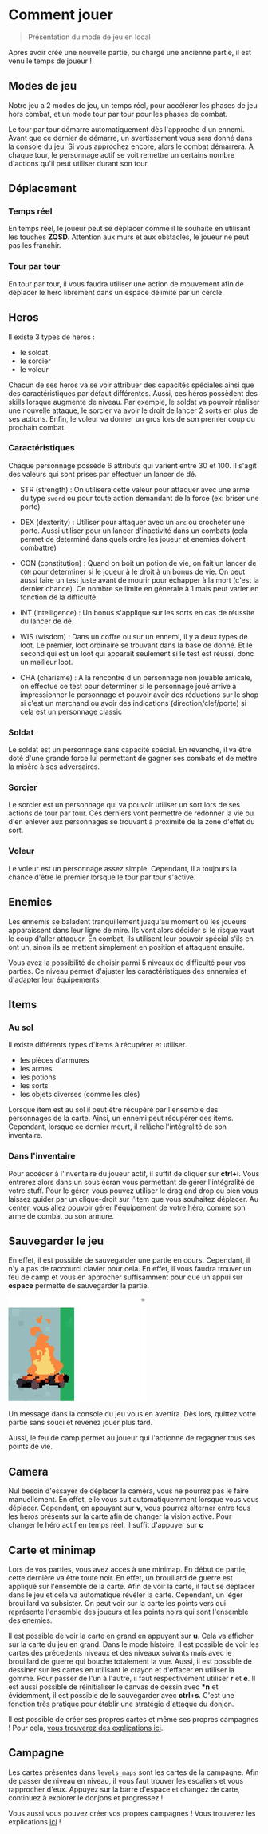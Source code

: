# Comment jouer

> Présentation du mode de jeu en local

Après avoir créé une nouvelle partie, ou chargé une ancienne partie, il est venu le temps de joueur !

## Modes de jeu

Notre jeu a 2 modes de jeu, un temps réel, pour accélérer les phases de jeu hors combat, et un mode tour par tour pour les phases de combat.

Le tour par tour démarre automatiquement dès l'approche d'un ennemi. Avant que ce dernier de démarre, un avertissement vous sera donné dans la console du jeu. Si vous approchez encore, alors le combat démarrera. A chaque tour, le personnage actif se voit remettre un certains nombre d'actions qu'il peut utiliser durant son tour.

## Déplacement

### Temps réel

En temps réel, le joueur peut se déplacer comme il le souhaite en utilisant les touches **ZQSD**. Attention aux murs et aux obstacles, le joueur ne peut pas les franchir.

### Tour par tour

En tour par tour, il vous faudra utiliser une action de mouvement afin de déplacer le hero librement dans un espace délimité par un cercle.

## Heros

Il existe 3 types de heros :

- le soldat
- le sorcier
- le voleur

Chacun de ses heros va se voir attribuer des capacités spéciales ainsi que des caractéristiques par défaut différentes. Aussi, ces héros possèdent des skills lorsque augmente de niveau. Par exemple, le soldat va pouvoir réaliser une nouvelle attaque, le sorcier va avoir le droit de lancer 2 sorts en plus de ses actions. Enfin, le voleur va donner un gros lors de son premier coup du prochain combat.

### Caractéristiques

Chaque personnage possède 6 attributs qui varient entre 30 et 100. Il s'agit des valeurs qui sont prises par effectuer un lancer de dé.

- STR (strength) : On utilisera cette valeur pour attaquer avec une arme du type `sword` ou pour toute action demandant de la force (ex: briser une porte)

- DEX (dexterity) : Utiliser pour attaquer avec un `arc` ou crocheter une porte.
  Aussi utiliser pour un lancer d'inactivité dans un combats (cela permet de determiné dans quels ordre les joueur et enemies doivent combattre)

- CON (constitution) : Quand on boit un potion de vie, on fait un lancer de `CON` pour determiner si le joueur à le droit à un bonus de vie. On peut aussi faire un test juste avant de mourir pour échapper à la mort (c'est la dernier chance). Ce nombre se limite en génerale à 1 mais peut varier en fonction de la difficulté.

- INT (intelligence) : Un bonus s'applique sur les sorts en cas de réussite du lancer de dé.

- WIS (wisdom) : Dans un coffre ou sur un ennemi, il y a deux types de loot. Le premier, loot ordinaire se trouvant dans la base de donné. Et le second qui est un loot qui apparaît seulement si le test est réussi, donc un meilleur loot.

- CHA (charisme) : A la rencontre d'un personnage non jouable amicale, on effectue ce test pour determiner si le personnage joué arrive à impressionner le personnage et pouvoir avoir des réductions sur le shop si c'est un marchand ou avoir des indications (direction/clef/porte) si cela est un personnage classic

### Soldat

Le soldat est un personnage sans capacité spécial. En revanche, il va être doté d'une grande force lui permettant de gagner ses combats et de mettre la misère à ses adversaires.

### Sorcier

Le sorcier est un personnage qui va pouvoir utiliser un sort lors de ses actions de tour par tour. Ces derniers vont permettre de redonner la vie ou d'en enlever aux personnages se trouvant à proximité de la zone d'effet du sort.

### Voleur

Le voleur est un personnage assez simple. Cependant, il a toujours la chance d'être le premier lorsque le tour par tour s'active.

## Enemies

Les ennemis se baladent tranquillement jusqu'au moment où les joueurs apparaissent dans leur ligne de mire. Ils vont alors décider si le risque vaut le coup d'aller attaquer. En combat, ils utilisent leur pouvoir spécial s'ils en ont un, sinon ils se mettent simplement en position et attaquent ensuite.

Vous avez la possibilité de choisir parmi 5 niveaux de difficulté pour vos parties. Ce niveau permet d'ajuster les caractéristiques des ennemies et d'adapter leur équipements.

## Items

### Au sol

Il existe différents types d'items à récupérer et utiliser.

- les pièces d'armures
- les armes
- les potions
- les sorts
- les objets diverses (comme les clés)

Lorsque item est au sol il peut être récupéré par l'ensemble des personnages de la carte. Ainsi, un ennemi peut récupérer des items. Cependant, lorsque ce dernier meurt, il relâche l'intégralité de son inventaire.

### Dans l'inventaire

Pour accéder à l'inventaire du joueur actif, il suffit de cliquer sur **ctrl+i**. Vous entrerez alors dans un sous écran vous permettant de gérer l'intégralité de votre stuff. Pour le gérer, vous pouvez utiliser le drag and drop ou bien vous laissez guider par un clique-droit sur l'item que vous souhaitez déplacer. Au center, vous allez pouvoir gérer l'équipement de votre héro, comme son arme de combat ou son armure.

## Sauvegarder le jeu

En effet, il est possible de sauvegarder une partie en cours. Cependant, il n'y a pas de raccourci clavier pour cela. En effet, il vous faudra trouver un feu de camp et vous en approcher suffisamment pour que un appui sur **espace** permette de sauvegarder la partie.

![un feu de camps](/camp-fire.jpg)

Un message dans la console du jeu vous en avertira. Dès lors, quittez votre partie sans souci et revenez jouer plus tard.

Aussi, le feu de camp permet au joueur qui l'actionne de regagner tous ses points de vie.

## Camera

Nul besoin d'essayer de déplacer la caméra, vous ne pourrez pas le faire manuellement. En effet, elle vous suit automatiquemment lorsque vous vous déplacer. Cependant, en appuyant sur **v**, vous pourrez alterner entre tous les heros présents sur la carte afin de changer la vision active. Pour changer le héro actif en temps réel, il suffit d'appuyer sur **c**

## Carte et minimap

Lors de vos parties, vous avez accès à une minimap. En début de partie, cette dernière va être toute noir. En effet, un brouillard de guerre est appliqué sur l'ensemble de la carte. Afin de voir la carte, il faut se déplacer dans le jeu et cela va automatique révéler la carte. Cependant, un léger brouillard va subsister. On peut voir sur la carte les points vers qui représente l'ensemble des joueurs et les points noirs qui sont l'ensemble des enemies.

Il est possible de voir la carte en grand en appuyant sur **u**. Cela va afficher sur la carte du jeu en grand. Dans le mode histoire, il est possible de voir les cartes des précedents niveaux et des niveaux suivants mais avec le brouillard de guerre qui bouche totalement la vue. Aussi, il est possible de dessiner sur les cartes en utilisant le crayon et d'effacer en utiliser la gomme. Pour passer de l'un à l'autre, il faut respectivement utiliser **r** et **e**. Il est aussi possible de réinitialiser le canvas de dessin avec **\*n** et évidemment, il est possible de le sauvegarder avec **ctrl+s**. C'est une fonction très pratique pour établir une stratégie d'attaque du donjon.

Il est possible de créer ses propres cartes et même ses propres campagnes ! Pour cela, [vous trouverez des explications ici](/guides/dev/map).

## Campagne

Les cartes présentes dans `levels_maps` sont les cartes de la campagne. Afin de passer de niveau en niveau, il vous faut trouver les escaliers et vous rapprocher d'eux. Appuyez sur la barre d'espace et changez de carte, continuez à explorer le donjons et progressez !

Vous aussi vous pouvez créer vos propres campagnes ! Vous trouverez les explications [ici](/guides/dev/map) !
